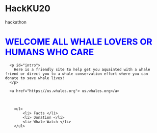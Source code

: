 # HackKU20
hackathon 
<html>

  <head>
    <title>Whale of a good time</title>
  </head>

  <body>
    <h1 style="color:blue"> WELCOME ALL WHALE LOVERS OR HUMANS WHO <strong>CARE</strong></h1>

 

      <p id="intro">
        Here is a friendly site to help get you aquainted with a whale friend or direct you to a whale conservation effort where you can donate to save whale lives!
      </p>
<p id="website">

      <a href="https://us.whales.org"> us.whales.org</a>
</p>
    <br>
    <img scr="https://cdn.mos.cms.futurecdn.net/JBBTQHf3bNFa4qmmzgwUsN-1200-80.jpg">

        <ul>
            <li> Facts </li>
            <li> Donation </li>
            <li> Whale Watch </li>
        </ul>

<script>
  var intro= document.getElementById("intro");
  console.log(intro);
document.getElementById('intro').addEventListener(click, intro.style["color"]="green");


</script>

</body>

  </html>
